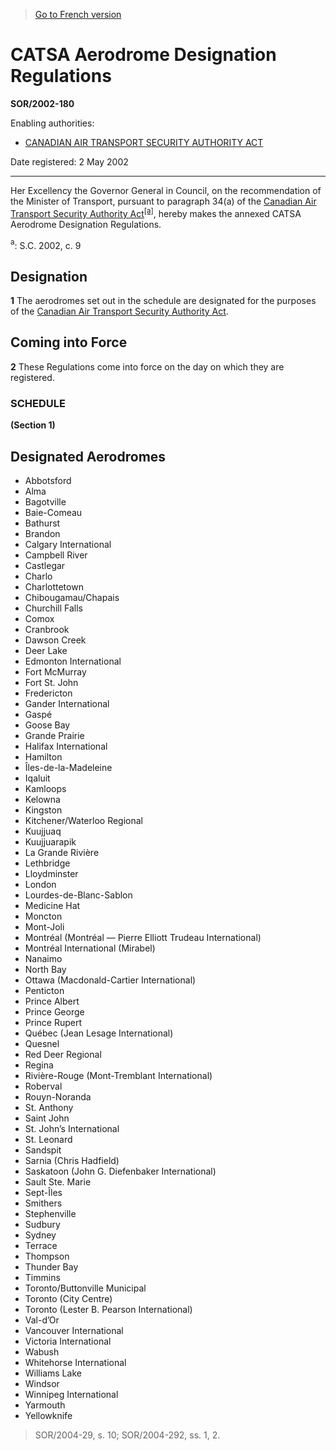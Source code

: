 > [Go to French version](/fr/Règlements/Décrets,%20ordonnances%20et%20règlements%20statutaires/2002/180.md)

# CATSA Aerodrome Designation Regulations

**SOR/2002-180**

Enabling authorities: 
- [CANADIAN AIR TRANSPORT SECURITY AUTHORITY ACT](/en/Acts/Statutes%20of%20Canada/2002/c.%209,%20s.%202.md)

Date registered: 2 May 2002

----------

Her Excellency the Governor General in Council, on the recommendation of the Minister of Transport, pursuant to paragraph 34(a) of the [Canadian Air Transport Security Authority Act](/en/Acts/Statutes%20of%20Canada/2002/c.%209,%20s.%202.md)<sup><a href='#footnotea_e'>[a]</a></sup>, hereby makes the annexed CATSA Aerodrome Designation Regulations.

<a name='footnotea_e'><sup>a</sup></a>: S.C. 2002, c. 9<br />




## Designation


**1** The aerodromes set out in the schedule are designated for the purposes of the [Canadian Air Transport Security Authority Act](/en/Acts/Statutes%20of%20Canada/2002/c.%209,%20s.%202.md).




## Coming into Force


**2** These Regulations come into force on the day on which they are registered.




### **SCHEDULE** 
**(Section 1)**

## Designated Aerodromes

- Abbotsford
- Alma
- Bagotville
- Baie-Comeau
- Bathurst
- Brandon
- Calgary International
- Campbell River
- Castlegar
- Charlo
- Charlottetown
- Chibougamau/Chapais
- Churchill Falls
- Comox
- Cranbrook
- Dawson Creek
- Deer Lake
- Edmonton International
- Fort McMurray
- Fort St. John
- Fredericton
- Gander International
- Gaspé
- Goose Bay
- Grande Prairie
- Halifax International
- Hamilton
- Îles-de-la-Madeleine
- Iqaluit
- Kamloops
- Kelowna
- Kingston
- Kitchener/Waterloo Regional
- Kuujjuaq
- Kuujjuarapik
- La Grande Rivière
- Lethbridge
- Lloydminster
- London
- Lourdes-de-Blanc-Sablon
- Medicine Hat
- Moncton
- Mont-Joli
- Montréal (Montréal — Pierre Elliott Trudeau International)
- Montréal International (Mirabel)
- Nanaimo
- North Bay
- Ottawa (Macdonald-Cartier International)
- Penticton
- Prince Albert
- Prince George
- Prince Rupert
- Québec (Jean Lesage International)
- Quesnel
- Red Deer Regional
- Regina
- Rivière-Rouge (Mont-Tremblant International)
- Roberval
- Rouyn-Noranda
- St. Anthony
- Saint John
- St. John’s International
- St. Leonard
- Sandspit
- Sarnia (Chris Hadfield)
- Saskatoon (John G. Diefenbaker International)
- Sault Ste. Marie
- Sept-Îles
- Smithers
- Stephenville
- Sudbury
- Sydney
- Terrace
- Thompson
- Thunder Bay
- Timmins
- Toronto/Buttonville Municipal
- Toronto (City Centre)
- Toronto (Lester B. Pearson International)
- Val-d’Or
- Vancouver International
- Victoria International
- Wabush
- Whitehorse International
- Williams Lake
- Windsor
- Winnipeg International
- Yarmouth
- Yellowknife
> SOR/2004-29, s. 10; SOR/2004-292, ss. 1, 2.


